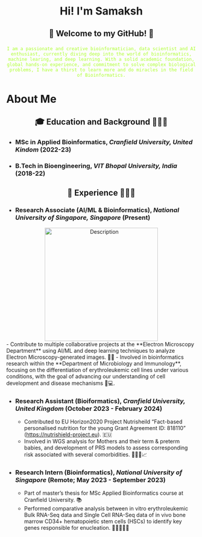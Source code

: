 # <p align="center">Hi! I'm Samaksh</p>


## <p align="center">👾 Welcome to my GitHub! 👾</p> 
<p align="center"><code style="color : greenyellow;">I am a passionate and creative bioinformatician, data scientist and AI enthusiast, currently diving deep into the world of bioinformatics, machine learing, and deep learning. With a solid academic foundation, global hands-on experience, and commitment to solve complex biological problems, I have a thirst to learn more and do miracles in the field of Bioinformatics.</code></p>




# About Me

## <p align="center">🎓 **Education and Background** 👨🏻‍🎓</p>


- ### **MSc in Applied Bioinformatics**, *Cranfield University, United Kindom* (2022-23)

  
- ### **B.Tech in Bioengineering**, *VIT Bhopal University, India* (2018-22)


## <p align="center">🚀 **Experience** 👨🏻‍💻</p>


- ### **Research Associate (AI/ML & Bioinformatics)**, *National University of Singapore, Singapore*  (Present)

<div align="center">
  <img src="![435bc165c0e0e9507257ec84f9718095](https://github.com/user-attachments/assets/1a4ca817-362f-47f4-9f47-2fa0efb07d1e.png)" alt="Description" width="300"/>
</div>
  - Contribute to multiple collaborative projects at the **Electron Microscopy Department** using AI/ML and deep learning techniques to analyze Electron Microscopy-generated images. 🔬🦠
  - Involved in bioinformatics research within the **Department of Microbiology and Immunology**, focusing on the differentiation of erythroleukemic cell lines under various conditions, with the goal of advancing our understanding of cell development and disease mechanisms 🧬💻.
  

- ### **Research Assistant (Bioiformatics)**, *Cranfield University, United Kingdom*  (October 2023 - February 2024)

  - Contributed to EU Horizon2020 Project Nutrisheild “Fact-based personalised nutrition for
the young Grant Agreement ID: 818110” (https://nutrishield-project.eu). 🇪🇺
  - Involved in WGS analysis for Mothers and their term & preterm babies, and development of PRS models to assess corresponding risk associated with several comorbidities. 🧑‍🧒🧬📈
 

- ### **Research Intern (Bioinformatics)**, *National University of Singapore*  (Remote; May 2023 - September 2023)

  - Part of master’s thesis for MSc Applied Bioinformatics course at Cranfield University. 📚
  - Performed comparative analysis between in vitro erythroleukemic Bulk RNA-Seq data and Single Cell RNA-Seq data of in vivo bone marrow CD34+ hematopoietic stem cells (HSCs) to identify key genes responsible for enucleation. 🧫🧬👨🏻‍💻
 
